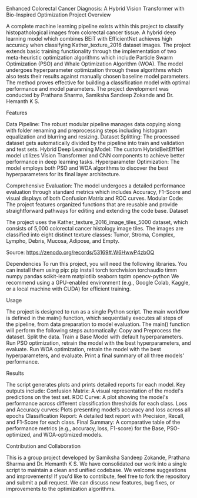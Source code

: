 Enhanced Colorectal Cancer Diagnosis: A Hybrid Vision Transformer with Bio-Inspired Optimization Project Overview 

A complete machine learning pipeline exists within this project to classify histopathological images from colorectal cancer tissue. A hybrid deep learning model which combines BEiT with EfficientNet achieves high accuracy when classifying Kather_texture_2016 dataset images.
The project extends basic training functionality through the implementation of two meta-heuristic optimization algorithms which include Particle Swarm Optimization (PSO) and Whale Optimization Algorithm (WOA). The model undergoes hyperparameter optimization through these algorithms which also tests their results against manually chosen baseline model parameters. The method proves effective for building a classification model with optimal performance and model parameters.
The project development was conducted by Prathana Sharma, Samiksha Sandeep Zokande and Dr. Hemanth K S.

Features 

Data Pipeline: The robust modular pipeline manages data copying along with folder renaming and preprocessing steps  including histogram equalization and blurring and resizing.
Dataset Splitting: The processed dataset gets automatically divided  by the pipeline into train and validation and test sets.
Hybrid Deep Learning Model: The custom  HybridBeitEffNet model utilizes Vision Transformer and CNN components to achieve better performance in deep learning tasks.
Hyperparameter Optimization: The model employs both PSO and WOA algorithms to discover the best  hyperparameters for its final layer architecture.

Comprehensive Evaluation: The model undergoes a detailed performance evaluation  through standard metrics which includes Accuracy, F1-Score and visual displays of both Confusion Matrix and  ROC curves.
Modular Code: The project features organized functions that are reusable and provide straightforward pathways  for editing and extending the code base.
Dataset 

The project uses the Kather_texture_2016_image_tiles_5000 dataset, which consists of 5,000 colorectal cancer histology image tiles. The images are classified into eight distinct texture classes: Tumor, Stroma, Complex, Lympho, Debris, Mucosa, Adipose, and Empty.

Source: https://zenodo.org/records/53169#.W6HwwP4zbOQ

Dependencies 
To run this project, you will need the following libraries. You can install them using pip:
pip install torch torchvision torchaudio timm numpy pandas scikit-learn matplotlib seaborn tqdm opencv-python
We recommend using a GPU-enabled environment (e.g., Google Colab, Kaggle, or a local machine with CUDA) for efficient training.

Usage 

The project is designed to run as a single Python script. The main workflow is defined in the main() function, which sequentially executes all steps of the pipeline, from data preparation to model evaluation.
The main() function will perform the following steps automatically:
Copy and Preprocess the dataset.
Split the data.
Train a Base Model with default hyperparameters.
Run PSO optimization, retrain the model with the best hyperparameters, and evaluate.
Run WOA optimization, retrain the model with the best hyperparameters, and evaluate.
Print a final summary of all three models' performance.

Results 

The script generates plots and prints detailed reports for each model. Key outputs include:
Confusion Matrix: A visual representation of the model's predictions on the test set.
ROC Curve: A plot showing the model's performance across different classification thresholds for each class.
Loss and Accuracy curves: Plots presenting model’s accuracy and loss across all epochs
Classification Report: A detailed text report with Precision, Recall, and F1-Score for each class.
Final Summary: A comparative table of the performance metrics (e.g., accuracy, loss, F1-score) for the Base, PSO-optimized, and WOA-optimized models.

Contribution and Collaboration 

This is a group project developed by Samiksha Sandeep Zokande, Prathana Sharma and Dr. Hemanth K S. We have consolidated our work into a single script to maintain a clean and unified codebase. We welcome suggestions and improvements!
If you'd like to contribute, feel free to fork the repository and submit a pull request. We can discuss new features, bug fixes, or improvements to the optimization algorithms.
